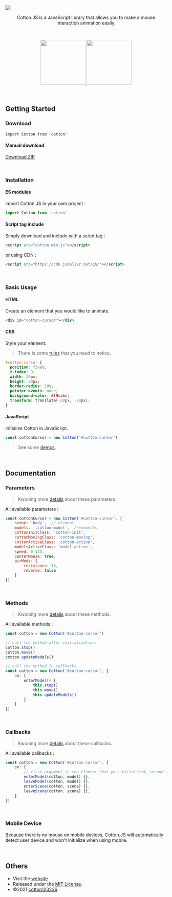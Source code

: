![](https://i.imgur.com/THPfqAc.png)
<br>
<p align="center" color="#ff9c85">Cotton.JS is a JavaScript library that allows you to make a mouse interaction animation easily.</p>
<br>
<p align="center">
<a href="https://cotton123236.github.io/CottonJS/dist/index.html#demos" target="_blank">
  <img src="https://i.imgur.com/BT8eOuZ.png" width="140" />
</a>
<a href="https://cotton123236.github.io/CottonJS/dist/index.html#documentation" target="_blank">
  <img src="https://i.imgur.com/dRNFDm5.png" width="140" />
</a>
</p>

<br>

## Getting Started

### Download

```
import Cotton from 'cotton'
```
#### Manual download
[Download ZIP](https://github.com/cotton123236/CottonJS/archive/refs/heads/main.zip)

<br>

### Installation

#### ES modules
import Cotton.JS in your own project :
```js
import Cotton from 'cotton'
```
#### Script tag include
Simply download and include with a script tag :
```html
<script src="cotton.min.js"></script>
```
or using CDN :
```html
<script src="https://cdn.jsdelivr.net/gh/"></script>
```

<br>

### Basic Usage

#### HTML
Create an element that you would like to animate.
```html
<div id="cotton-cursor"></div>
```
#### CSS
Style your element.
>There is some [rules](https://cotton123236.github.io/CottonJS/dist/index.html#usage) that you need to notice.
```css
#cotton-cursor {
  position: fixed;
  z-index: 9;
  width: 20px;
  height: 20px;
  border-radius: 50%;
  pointer-events: none;
  background-color: #f9cabc;
  transform: translate(-20px, -20px);
}
```
#### JavaScript
Initialize Cotton in JavaScript.
```js
const cottonCursor = new Cotton('#cotton-cursor')
```
>See some [demos](https://cotton123236.github.io/CottonJS/dist/index.html#demos).

<br>

## Documentation

### Parameters
>Kwoning more [details](https://cotton123236.github.io/CottonJS/dist/index.html#parameters) about these parameters.

All available parameters :
```js
const cottonCursor = new Cotton('#cotton-cursor', {
    scene: 'body',  // element
    models: '.cotton-model',  //elements
    cottonInitClass: 'cotton-init',
    cottonMovingClass: 'cotton-moving',
    cottonActiveClass: 'cotton-active',
    modelsActiveClass: 'model-active',
    speed: 0.125,
    centerMouse: true,
    airMode: {
        resistance: 15,
        reverse: false
    }
})
```

<br>

### Methods
>Kwoning more [details](https://cotton123236.github.io/CottonJS/dist/index.html#methods) about these methods.

All available methods :
```js
const cotton = new Cotton('#cotton-cursor')

// call the method after initialization.
cotton.stop()
cotton.move()
cotton.updateModels()

// call the method in callbacks
const cotton = new Cotton('#cotton-cursor', {
    on: {
        enterModel() {
            this.stop()
            this.move()
            this.updateModels()
        }
    }
})
```

<br>

### Callbacks
>Kwoning more [details](https://cotton123236.github.io/CottonJS/dist/index.html#callbacks) about these callbacks.

All available callbacks :
```js
const cotton = new Cotton('#cotton-cursor', {
    on: {
        // first argument is the element that you initialized, second argument is the element the mouse is interacting with.
        enterModel(cotton, model) {},
        leaveModel(cotton, model) {},
        enterScene(cotton, scene) {},
        leaveScene(cotton, scene) {},
    }
})
```

<br>

### Mobile Device
Because there is no mouse on mobile devices, Cotton.JS will automatically detect user device and won't initialize when using mobile.

<br>

## Others

* Visit the [website](https://cotton123236.github.io/CottonJS/dist/index.html)
* Released under the [MIT License](https://github.com/cotton123236/CottonJS/blob/main/LICENSE).
* ©2021 [cotton123236](https://github.com/cotton123236)